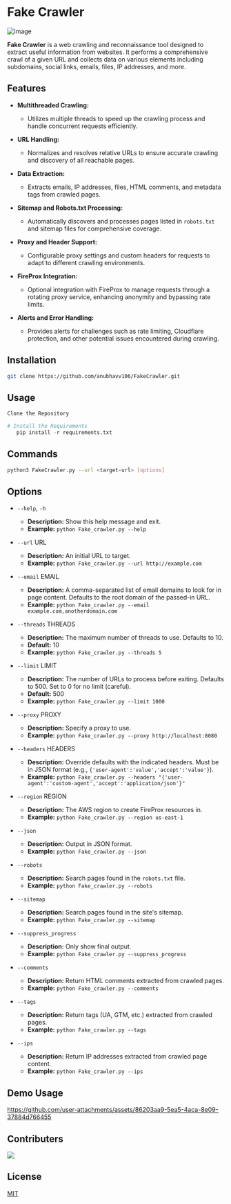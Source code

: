 # Fake Crawler

![image](https://github.com/user-attachments/assets/0acb465c-58ba-46c4-ada1-04e618a47ec3)

**Fake Crawler** is a web crawling and reconnaissance tool designed to extract useful information from websites. It performs a comprehensive crawl of a given URL and collects data on various elements including subdomains, social links, emails, files, IP addresses, and more.

## Features

- **Multithreaded Crawling:**
  - Utilizes multiple threads to speed up the crawling process and handle concurrent requests efficiently.
- **URL Handling:**

  - Normalizes and resolves relative URLs to ensure accurate crawling and discovery of all reachable pages.

- **Data Extraction:**

  - Extracts emails, IP addresses, files, HTML comments, and metadata tags from crawled pages.

- **Sitemap and Robots.txt Processing:**

  - Automatically discovers and processes pages listed in `robots.txt` and sitemap files for comprehensive coverage.

- **Proxy and Header Support:**

  - Configurable proxy settings and custom headers for requests to adapt to different crawling environments.

- **FireProx Integration:**

  - Optional integration with FireProx to manage requests through a rotating proxy service, enhancing anonymity and bypassing rate limits.

- **Alerts and Error Handling:**
  - Provides alerts for challenges such as rate limiting, Cloudflare protection, and other potential issues encountered during crawling.



## Installation

```bash
git clone https://github.com/anubhavv106/FakeCrawler.git
```

## Usage

```python
Clone the Repository

# Install the Requirements
   pip install -r requirements.txt
```

## Commands

```bash
python3 FakeCrawler.py --url <target-url> [options]
```

## Options

- `--help`, `-h`
  - **Description:** Show this help message and exit.
  - **Example:** `python Fake_crawler.py --help`

- `--url` URL
  - **Description:** An initial URL to target.
  - **Example:** `python Fake_crawler.py --url http://example.com`

- `--email` EMAIL
  - **Description:** A comma-separated list of email domains to look for in page content. Defaults to the root domain of the passed-in URL.
  - **Example:** `python Fake_crawler.py --email example.com,anotherdomain.com`

- `--threads` THREADS
  - **Description:** The maximum number of threads to use. Defaults to 10.
  - **Default:** 10
  - **Example:** `python Fake_crawler.py --threads 5`

- `--limit` LIMIT
  - **Description:** The number of URLs to process before exiting. Defaults to 500. Set to 0 for no limit (careful).
  - **Default:** 500
  - **Example:** `python Fake_crawler.py --limit 1000`

- `--proxy` PROXY
  - **Description:** Specify a proxy to use.
  - **Example:** `python Fake_crawler.py --proxy http://localhost:8080`

- `--headers` HEADERS
  - **Description:** Override defaults with the indicated headers. Must be in JSON format (e.g., `{'user-agent':'value','accept':'value'}`).
  - **Example:** `python Fake_crawler.py --headers "{'user-agent':'custom-agent','accept':'application/json'}"`

- `--region` REGION
  - **Description:** The AWS region to create FireProx resources in.
  - **Example:** `python Fake_crawler.py --region us-east-1`

- `--json`
  - **Description:** Output in JSON format.
  - **Example:** `python Fake_crawler.py --json`

- `--robots`
  - **Description:** Search pages found in the `robots.txt` file.
  - **Example:** `python Fake_crawler.py --robots`

- `--sitemap`
  - **Description:** Search pages found in the site's sitemap.
  - **Example:** `python Fake_crawler.py --sitemap`

- `--suppress_progress`
  - **Description:** Only show final output.
  - **Example:** `python Fake_crawler.py --suppress_progress`

- `--comments`
  - **Description:** Return HTML comments extracted from crawled pages.
  - **Example:** `python Fake_crawler.py --comments`

- `--tags`
  - **Description:** Return tags (UA, GTM, etc.) extracted from crawled pages.
  - **Example:** `python Fake_crawler.py --tags`

- `--ips`
  - **Description:** Return IP addresses extracted from crawled page content.
  - **Example:** `python Fake_crawler.py --ips`

## Demo Usage

https://github.com/user-attachments/assets/86203aa9-5ea5-4aca-8e09-37884d766455

## Contributers

<a href="https://github.com/anubhavv106/FakeCrawler/graphs/contributors">
  <img src="https://contrib.rocks/image?repo=anubhavv106/FakeCrawler" />
</a>

## License

[MIT](https://github.com/anubhavv106/Osint-Project/blob/master/LICENSE)
